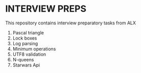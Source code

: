 # INTERVIEW PREPS

This repository contains interview preparatory tasks from ALX

 1. Pascal triangle
 2. Lock boxes
 3. Log parsing
 4. Minimum operations
 5. UTF8 validation
 6. N-queens
 7. Starwars Api
